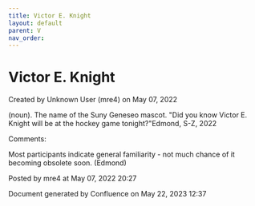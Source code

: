 ```yaml
---
title: Victor E. Knight
layout: default
parent: V
nav_order:
---
```


# Victor E. Knight

Created by  Unknown User (mre4) on May 07, 2022

(noun). The name of the Suny Geneseo mascot. &quot;Did you know Victor E. Knight will be at the hockey game tonight?&quot;Edmond, S-Z, 2022

Comments:

Most participants indicate general familiarity - not much chance of it becoming obsolete soon. (Edmond)

Posted by mre4 at May 07, 2022 20:27

Document generated by Confluence on May 22, 2023 12:37


